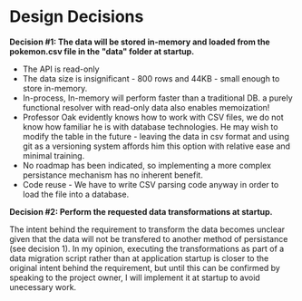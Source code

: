 # Design Decisions

**Decision #1: The data will be stored in-memory and loaded from the pokemon.csv file in the "data" folder at startup.**

- The API is read-only
- The data size is insignificant - 800 rows and 44KB - small enough to store in-memory.
- In-process, In-memory will perform faster than a traditional DB. a purely functional resolver with read-only data also enables memoization!
- Professor Oak evidently knows how to work with CSV files, we do not know how familiar he is with database technologies. He may wish to modify the table in the future - leaving the data in csv format and using git as a versioning system affords him this option with relative ease and minimal training.
- No roadmap has been indicated, so implementing a more complex persistance mechanism has no inherent benefit.
- Code reuse - We have to write CSV parsing code anyway in order to load the file into a database.

**Decision #2: Perform the requested data transformations at startup.**

The intent behind the requirement to transform the data becomes unclear given that the data will not be transfered to another method of persistance (see decision 1). In my opinion, executing the transformations as part of a data migration script rather than at application startup is closer to the original intent behind the requirement, but until this can be confirmed by speaking to the project owner, I will implement it at startup to avoid unecessary work.
